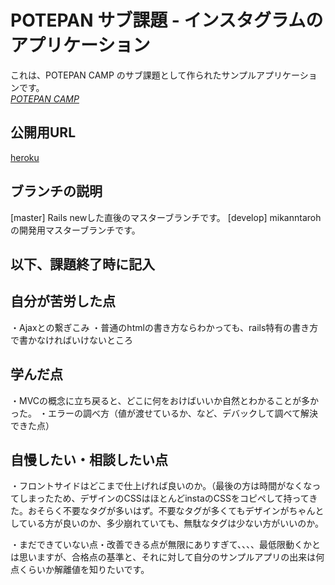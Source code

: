 # POTEPAN サブ課題 - インスタグラムのアプリケーション

これは、POTEPAN CAMP のサブ課題として作られたサンプルアプリケーションです。   
[*POTEPAN CAMP*](https://camp.potepan.com/)

## 公開用URL

[heroku](https://insta-app-mikanntaroh.herokuapp.com/)

## ブランチの説明

[master] Rails newした直後のマスターブランチです。
[develop] mikanntarohの開発用マスターブランチです。

## 以下、課題終了時に記入

## 自分が苦労した点

・Ajaxとの繋ぎこみ
・普通のhtmlの書き方ならわかっても、rails特有の書き方で書かなければいけないところ

## 学んだ点
・MVCの概念に立ち戻ると、どこに何をおけばいいか自然とわかることが多かった。
・エラーの調べ方（値が渡せているか、など、デバックして調べて解決できた点）

## 自慢したい・相談したい点
・フロントサイドはどこまで仕上げれば良いのか。（最後の方は時間がなくなってしまったため、デザインのCSSはほとんどinstaのCSSをコピペして持ってきた。おそらく不要なタグが多いはず。不要なタグが多くてもデザインがちゃんとしている方が良いのか、多少崩れていても、無駄なタグは少ない方がいいのか。

・まだできていない点・改善できる点が無限にありすぎて、、、、最低限動くかとは思いますが、合格点の基準と、それに対して自分のサンプルアプリの出来は何点くらいか解離値を知りたいです。
